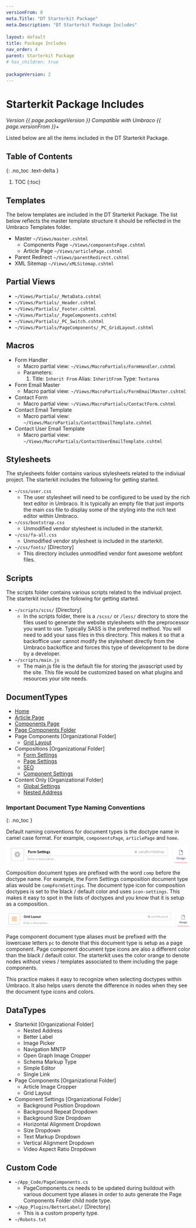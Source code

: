 ```yaml
---
versionFrom: 8
meta.Title: "DT Starterkit Package"
meta.Description: "DT Starterkit Package Includes"

layout: default
title: Package Includes
nav_order: 4
parent: Starterkit Package
# has_children: true

packageVersion: 2
---
```


# Starterkit Package Includes

*Version {{ page.packageVersion }} Compatible with Umbraco {{ page.versionFrom }}+*

Listed below are all the items included in the DT Starterkit Package.

## Table of Contents
{: .no_toc .text-delta }

1. TOC
{:toc}

## Templates

The below templates are included in the DT Starterkit Package. The list below reflects the master template structure it should be reflected in the Umbraco Templates folder.

- Master `~/Views/master.cshtml`
  - Components Page `~/Views/componentsPage.cshtml`
  - Article Page `~/Views/articlePage.cshtml`
- Parent Redirect `~/Views/parentRedirect.cshtml`
- XML Sitemap `~/Views/xMLSitemap.cshtml`

## Partial Views

- `~/Views/Partials/_MetaData.cshtml`
- `~/Views/Partials/_Header.cshtml`
- `~/Views/Partials/_Footer.cshtml`
- `~/Views/Partials/_PageComponents.cshtml`
- `~/Views/Partials/_PC_Switch.cshtml`
- `~/Views/Partials/PageComponents/_PC_GridLayout.cshtml`

## Macros

- Form Handler
  - Macro partial view: `~/Views/MacroPartials/FormHandler.cshtml`
  - Parameters: 
    1. Title: `Inherit From` Alias: `InheritFrom` Type: `Textarea`
- Form Email Master
  - Macro partial view: `~/Views/MacroPartials/FormEmailMaster.cshtml`
- Contact Form
  - Macro partial view: `~/Views/MacroPartials/ContactForm.cshtml`
- Contact Email Template
  - Macro partial view: `~/Views/MacroPartials/ContactEmailTemplate.cshtml`
- Contact User Email Template
  - Macro partial view: `~/Views/MacroPartials/ContactUserEmailTemplate.cshtml`


## Stylesheets

The stylesheets folder contains various stylesheets related to the indiviual project. The starterkit includes the following for getting started.

- `~/css/user.css`
  - The user stylesheet will need to be configured to be used by the rich text editor in Umbraco. It is typically an empty file that just imports the main css file to display some of the styling into the rich text editor within Umbraco.
- `~/css/bootstrap.css`
  - Unmodified vendor stylesheet is included in the starterkit.
- `~/css/fa-all.css`
  - Unmodified vendor stylesheet is included in the starterkit.
- `~/css/fonts/` [Directory]
  - This directory includes unmodified vendor font awesome webfont files.

## Scripts

The scripts folder contains various scripts related to the indiviual project. The starterkit includes the following for getting started.

- `~/scripts/scss/` [Directory]
  - In the scripts folder, there is a `/scss/` or `/less/` directory to store the files used to generate the website stylesheets with the preprocessor you want to use. Typically SASS is the preferred method. You will need to add your sass files in this directory. This makes it so that a backoffice user cannot modify the stylesheet directly from the Umbraco backoffice and forces this type of development to be done by a developer. 
- `~/scripts/main.js`
  - The main.js file is the default file for storing the javascript used by the site. This file would be customized based on what plugins and resources your site needs.

## DocumentTypes

- [Home](Doctype-Home-Schema.md)
- [Article Page](Doctype-Article-Page-Schema.md)
- [Components Page](Doctype-Comp-Page-Schema.md)
- [Page Components Folder](Doctype-Page-Comp-Folder-Schema.md)
- Page Components [Organizational Folder]
  - [Grid Layout](Doctype-Grid-Layout-Schema.md)
- Compositions [Organizational Folder]
  - [Form Settings](Doctype-Form-Settings-Schema.md)
  - [Page Settings](Doctype-Page-Settings-Schema.md)
  - [SEO](Doctype-SEO-Schema.md)
  - [Component Settings](Doctype-Comp-Settings-Schema.md)
- Content Only [Organizational Folder]
  - [Global Settings](Doctype-Global-Settings-Schema.md)
  - [Nested Address](Doctype-Nested-Address-Schema.md)

### Important Document Type Naming Conventions
{: .no_toc }

Default naming conventions for document types is the doctype name in camel case format. For example, `componentsPage`, `articlePage` and `home`.

![Form Settings Doctype Naming](images/v8/form-settings-doctype-naming.png)

Composition document types are prefixed with the word `comp` before the doctype name. For example, the Form Settings composition document type alias would be `compFormSettings`. The document type icon for composition doctypes is set to the black / default color and uses `icon-settings`. This makes it easy to spot in the lists of doctypes and you know that it is setup as a composition.

![Form Settings Doctype Naming](images/v8/grid-layout-doctype-naming.png)

Page component document type aliases must be prefixed with the lowercase letters `pc` to denote that this document type is setup as a page component. Page component document type icons are also a different color than the black / default color. The starterkit uses the color orange to denote nodes without views / templates associated to them including the page components.

This practice makes it easy to recognize when selecting doctypes within Umbraco. It also helps users denote the difference in nodes when they see the document type icons and colors.

## DataTypes

- Starterkit [Organizational Folder]
  - Nested Address
  - Better Label
  - Image Picker
  - Navigation MNTP
  - Open Graph Image Cropper
  - Schema Markup Type
  - Simple Editor
  - Single Link
- Page Components [Organizational Folder]
  - Article Image Cropper
  - Grid Layout
- Component Settings [Organizational Folder]
  - Background Position Dropdown
  - Background Repeat Dropdown
  - Background Size Dropdown
  - Horizontal Alignment Dropdown
  - Size Dropdown
  - Text Markup Dropdown
  - Vertical Alignment Dropdown
  - Video Aspect Ratio Dropdown

## Custom Code

- `~/App_Code/PageComponents.cs`
  - PageComponents.cs needs to be updated during buildout with various document type aliases in order to auto generate the Page Components Folder child node type.
- `~/App_Plugins/BetterLabel/` [Directory]
  - This is a custom property type.
- `~/Robots.txt`
